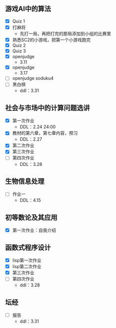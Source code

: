 ## 游戏AI中的算法
* [x] Quiz 1 
* [x] 打麻将  
    * 先打一局，再把打完的那局添加到小组的比赛里  
* [x] 熟悉SC2的小游戏，把第一个小游戏跑完
* [x] Quiz 2
* [x] Quiz 3
* [x] openjudge
    * 3.11
* [x] openjudge
    * 3.17  
* [ ] openjudge soduku4
* [ ] 黑白棋
    * ddl：3.31
    
    
## 社会与市场中的计算问题选讲
* [x] 第一次作业 
    * DDL：2.24 24:00  
* [x] 教材的第六章，第七章内容，预习  
    * DDL：2.27
* [x] 第二次作业
* [x] 第三次作业
* [ ] 第四次作业
    * DDL：3.28


## 生物信息处理
* [ ] 作业一
    * DDL：4.15
## 初等数论及其应用
* [x] 第一次作业：自我介绍  

## 函数式程序设计
* [x] lisp第一次作业
* [x] lisp第二次作业 
* [x] 第三次作业
* [ ] 第四次作业
    * ddl：3.28


## 坛经  
* [ ] 报告
    * ddl：3.31
